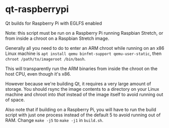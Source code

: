 # qt-raspberrypi

Qt builds for Raspberry Pi with EGLFS enabled


Note: this script must be run on a Raspberry Pi running Raspbian Stretch, or from
inside a chroot on a Raspbian Stretch image.

Generally all you need to do to enter an ARM chroot while running on an x86 Linux machine
is `apt install qemu binfmt-support qemu-user-static`, then `chroot /path/to/imageroot /bin/bash`.

This will transparently run the ARM binaries from inside the chroot on the host CPU, even though
it's x86.

However because we're building Qt, it requires a very large amount of storage. You should rsync 
the image contents to a directory on your Linux machine and chroot into *that* instead of the image
itself to avoid running out of space.

Also note that if building on a Raspberry Pi, you will have to run the build script with just one
process instead of the default 5 to avoid running out of RAM. Change `make -j5` to `make -j1` in
`build.sh`.



